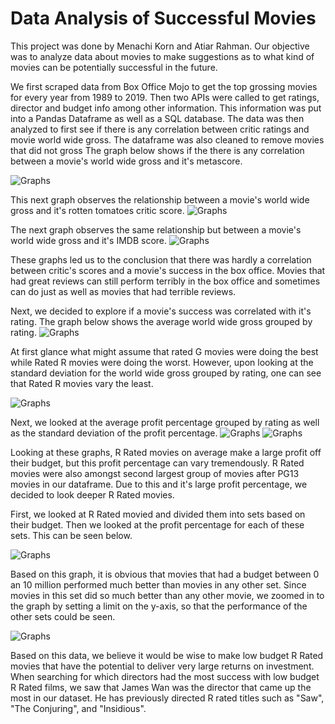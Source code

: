 # Data Analysis of Successful Movies
  This project was done by Menachi Korn and Atiar Rahman. Our objective was to analyze data about movies to make suggestions as to what kind of movies can be potentially successful in the future. 

  We first scraped data from Box Office Mojo to get the top grossing movies for every year from 1989 to 2019. Then two APIs were called to get ratings, director and budget info among other information. This information was put into a Pandas Dataframe as well as a SQL database.
The data was then analyzed to first see if there is any correlation between critic ratings and movie world wide gross. The dataframe was also cleaned to remove movies that did not gross The graph below shows if the there is any correlation between a movie's world wide gross and it's metascore.

![Graphs](https://github.com/codekorn/mod_1_movies/blob/master/graphs/World%20Wide%20Gross%20vs%20Metascore.png)

This next graph observes the relationship between a movie's world wide gross and it's rotten tomatoes critic score. 
![Graphs](https://github.com/codekorn/mod_1_movies/blob/master/graphs/World%20Wide%20Gross%20vs%20Rotten%20Tomatoes%20Score.png)

The next graph observes the same relationship but between a movie's world wide gross and it's IMDB score. 
![Graphs](https://github.com/codekorn/mod_1_movies/blob/master/graphs/Worldwide%20Gross%20vs%20IMDB%20score.png)

These graphs led us to the conclusion that there was hardly a correlation between critic's scores and a movie's success in the box office. Movies that had great reviews can still perform terribly in the box office and sometimes can do just as well as movies that had terrible reviews.

  Next, we decided to explore if a movie's success was correlated with it's rating. The graph below shows the average world wide gross grouped by rating. 
![Graphs](https://github.com/codekorn/mod_1_movies/blob/master/graphs/average_world_wide_gross.png)

At first glance what might assume that rated G movies were doing the best while Rated R movies were doing the worst. However, upon looking at the standard deviation for the world wide gross grouped by rating, one can see that Rated R movies vary the least. 

![Graphs](https://github.com/codekorn/mod_1_movies/blob/master/graphs/std_world_wide_gross.png)

Next, we looked at the average profit percentage grouped by rating as well as the standard deviation of the profit percentage.
![Graphs](https://github.com/codekorn/mod_1_movies/blob/master/graphs/averageprofitpercentageperrating.png)
![Graphs](https://github.com/codekorn/mod_1_movies/blob/master/graphs/std_profit_percentage_per_rating.png)

Looking at these graphs, R Rated movies on average make a large profit off their budget, but this profit percentage can vary tremendously. R Rated movies were also amongst second largest group of movies after PG13 movies in our dataframe. Due to this and it's large profit percentage, we decided to look deeper R Rated movies. 

  First, we looked at R Rated movied and divided them into sets based on their budget. Then we looked at the profit percentage for each of these sets. This can be seen below. 
  
  ![Graphs](https://github.com/codekorn/mod_1_movies/blob/master/graphs/margin.png)
  
Based on this graph, it is obvious that movies that had a budget between 0 an 10 million performed much better than movies in any other set. Since movies in this set did so much better than any other movie, we zoomed in to the graph by setting a limit on the y-axis, so that the performance of the other sets could be seen. 

![Graphs](https://github.com/codekorn/mod_1_movies/blob/master/graphs/margin1.png)

  Based on this data, we believe it would be wise to make low budget R Rated movies that have the potential to deliver very large returns on investment. When searching for which directors had the most success with low budget R Rated films, we saw that James Wan was the director that came up the most in our dataset. He has previously directed R rated titles such as "Saw", "The Conjuring", and "Insidious". 


